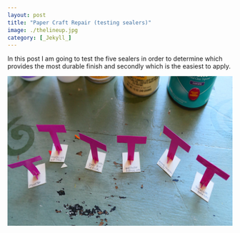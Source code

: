 ```yaml
---
layout: post
title: "Paper Craft Repair (testing sealers)"
image: ./thelineup.jpg
category: [_Jekyll_]
---
```

In this post I am going to test the five sealers in order to determine which provides the most durable finish and secondly which is the easiest to apply. 

![subjects](./thetestsubjects.jpg)
